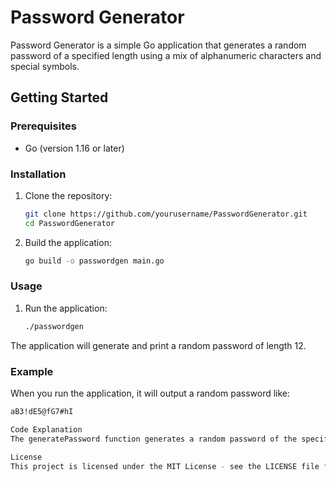 # Password Generator

Password Generator is a simple Go application that generates a random password of a specified length using a mix of alphanumeric characters and special symbols.

## Getting Started

### Prerequisites

- Go (version 1.16 or later)

### Installation

1. Clone the repository:

    ```sh
    git clone https://github.com/yourusername/PasswordGenerator.git
    cd PasswordGenerator
    ```

2. Build the application:

    ```sh
    go build -o passwordgen main.go
    ```

### Usage

1. Run the application:

    ```sh
    ./passwordgen
    ```

The application will generate and print a random password of length 12.

### Example

When you run the application, it will output a random password like:

```sh
aB3!dE5@fG7#hI

Code Explanation
The generatePassword function generates a random password of the specified length using characters from the set abcdefghijklmnopqrstuvwxyzABCDEFGHIJKLMNOPQRSTUVWXYZ0123456789!@#$%^&*(). It uses the crypto/rand package to generate cryptographically secure random numbers.

License
This project is licensed under the MIT License - see the LICENSE file for details.
